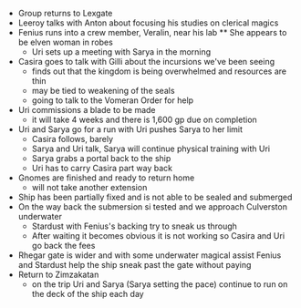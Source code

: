 <!-- TITLE: 2019 08 10 -->
<!-- SUBTITLE: A quick summary of 2019 08 10 -->

* Group returns to Lexgate
* Leeroy talks with Anton about focusing his studies on clerical magics
* Fenius runs into a crew member, Veralin, near his lab
** She appears to be elven woman in robes
	* Uri sets up a meeting with Sarya in the morning
* Casira goes to talk with Gilli about the incursions we've been seeing
	* finds out that the kingdom is being overwhelmed and resources are thin
	* may be tied to weakening of the seals
	* going to talk to the Vomeran Order for help
* Uri commissions a blade to be made
	* it will take 4 weeks and there is 1,600 gp due on completion
* Uri and Sarya go for a run with Uri pushes Sarya to her limit
	* Casira follows, barely
	* Sarya and Uri talk, Sarya will continue physical training with Uri
	* Sarya grabs a portal back to the ship
	* Uri has to carry Casira part way back
* Gnomes are finished and ready to return home
	* will not take another extension
* Ship has been partially fixed and is not able to be sealed and submerged
* On the way back the submersion si tested and we approach Culverston underwater
	* Stardust with Fenius's backing try to sneak us through
	* After waiting it becomes obvious it is not working so Casira and Uri go back the fees
* Rhegar gate is wider and with some underwater magical assist Fenius and Stardust help the ship sneak past the gate without paying
* Return to Zimzakatan
	* on the trip Uri and Sarya (Sarya setting the pace) continue to run on the deck of the ship each day